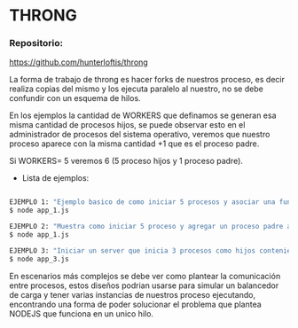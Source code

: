 # THRONG

### Repositorio:
https://github.com/hunterloftis/throng

La forma de trabajo de throng es hacer forks de nuestros proceso, es decir realiza copias del mismo y los ejecuta paralelo al nuestro, no se debe confundir con un esquema de hilos. 

En los ejemplos la cantidad de WORKERS que definamos se generan esa misma cantidad de procesos hijos, se puede observar esto en el administrador de procesos del sistema operativo, veremos que nuestro proceso aparece con la misma cantidad +1 que es el proceso padre.

Si WORKERS= 5 veremos 6 (5 proceso hijos y 1 proceso padre).

- Lista de ejemplos:

```sh

EJEMPLO 1: "Ejemplo basico de como iniciar 5 procesos y asociar una función a cada uno."
$ node app_1.js

EJEMPLO 2: "Muestra como iniciar 5 proceso y agregar un proceso padre al inicio."
$ node app_1.js

EJEMPLO 3: "Iniciar un server que inicia 3 procesos como hijos conteniendo en cada uno un servidor de api rest."
$ node app_3.js

```

En escenarios más complejos se debe ver como plantear la comunicación entre procesos, estos diseños podrian usarse para simular un balancedor de carga y tener varias instancias de nuestros proceso ejecutando, encontrando una forma de poder solucionar el problema que plantea NODEJS que funciona en un unico hilo.
